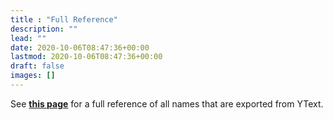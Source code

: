 ```yaml
---
title : "Full Reference"
description: ""
lead: ""
date: 2020-10-06T08:47:36+00:00
lastmod: 2020-10-06T08:47:36+00:00
draft: false
images: []
---
```


See __[this page](./typedoc_doc/modules.html)__ for a full reference of all names that are exported from YText.


&nbsp;

&nbsp;
